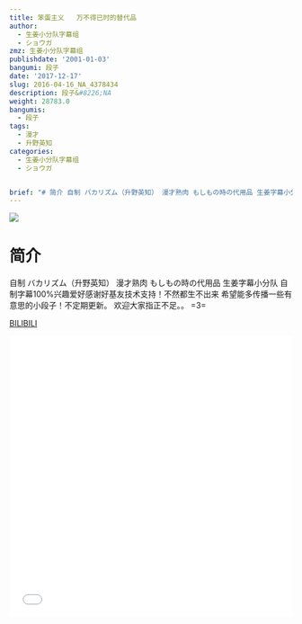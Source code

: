 ```yaml
---
title: 笨蛋主义   万不得已时的替代品
author:
  - 生姜小分队字幕组
  - ショウガ
zmz: 生姜小分队字幕组
publishdate: '2001-01-03'
bangumi: 段子
date: '2017-12-17'
slug: 2016-04-16_NA_4378434
description: 段子&#8226;NA
weight: 28783.0
bangumis:
  - 段子
tags:
  - 漫才
  - 升野英知
categories:
  - 生姜小分队字幕组
  - ショウガ


brief: "# 简介 自制 バカリズム（升野英知） 漫才熟肉 もしもの時の代用品 生姜字幕小分队 自制字幕100%兴趣爱好感谢好基友技术支持！不然都生不出来 希望能多传播一些有意思的小段子！不定期更新。 欢迎大家指正不足。。 =3="
---
```

![](https://i.imgur.com/DF2NHQN.png)
# 简介  
自制 バカリズム（升野英知）
漫才熟肉
もしもの時の代用品
生姜字幕小分队  自制字幕100%兴趣爱好感谢好基友技术支持！不然都生不出来
希望能多传播一些有意思的小段子！不定期更新。
欢迎大家指正不足。。 =3=

  [BILIBILI](https://www.bilibili.com/video/av4378434/)

<div class="vcontainer">  <iframe class="video" src="//www.bilibili.com/blackboard/player.html?aid=4378434" width="100%" height="500" frameborder="0" allowfullscreen="allowfullscreen"></iframe></div>
